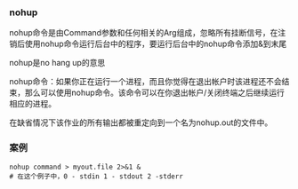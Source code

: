 ### nohup

nohup命令是由Command参数和任何相关的Arg组成，忽略所有挂断信号，在注销后使用nohup命令运行后台中的程序，要运行后台中的nohup命令添加&到末尾

nohup是no hang up的意思

nohup命令：如果你正在运行一个进程，而且你觉得在退出帐户时该进程还不会结束，那么可以使用nohup命令。该命令可以在你退出帐户/关闭终端之后继续运行相应的进程。

在缺省情况下该作业的所有输出都被重定向到一个名为nohup.out的文件中。

### 案例

```shell
nohup command > myout.file 2>&1 &
# 在这个例子中，0 - stdin 1 - stdout 2 -stderr
```

